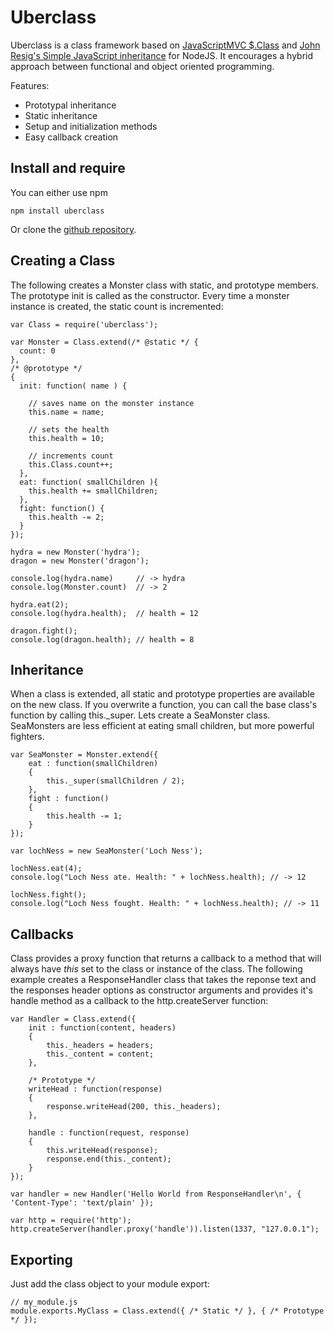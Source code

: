 Uberclass
========

Uberclass is a class framework based on [JavaScriptMVC $.Class](http://javascriptmvc.com/docs.html#&who=jQuery.Class)
and [John Resig's Simple JavaScript inheritance](http://ejohn.org/blog/simple-javascript-inheritance/) for NodeJS.
It encourages a hybrid approach between functional and object oriented programming.

Features:

-	Prototypal inheritance
-	Static inheritance
-	Setup and initialization methods
-	Easy callback creation

 
Install and require
-------------------

You can either use npm

	npm install uberclass
	
Or clone the [github repository](https://github.com/daffl/uberclass).

 
Creating a Class
----------------

The following creates a Monster class with static, and prototype members.
The prototype init is called as the constructor. Every time a monster instance is created,
the static count is incremented:
 
	var Class = require('uberclass');
	
	var Monster = Class.extend(/* @static */ {
	  count: 0
	},
	/* @prototype */
	{
	  init: function( name ) {
	
	    // saves name on the monster instance
	    this.name = name;
	
	    // sets the health
	    this.health = 10;
	
	    // increments count
	    this.Class.count++;
	  },
	  eat: function( smallChildren ){
	    this.health += smallChildren;
	  },
	  fight: function() {
	    this.health -= 2;
	  }
	});
	
	hydra = new Monster('hydra');
	dragon = new Monster('dragon');
	
	console.log(hydra.name)		// -> hydra
	console.log(Monster.count)	// -> 2
	
	hydra.eat(2);
	console.log(hydra.health);	// health = 12
	
	dragon.fight();    
	console.log(dragon.health);	// health = 8

	
Inheritance
-----------
 
When a class is extended, all static and prototype properties are available on the new class.
If you overwrite a function, you can call the base class's function by calling this._super.
Lets create a SeaMonster class. SeaMonsters are less efficient at eating small children,
but more powerful fighters. 
 
	var SeaMonster = Monster.extend({
		eat : function(smallChildren)
		{
			this._super(smallChildren / 2);
		},
		fight : function()
		{
			this.health -= 1;
		}
	});
	
	var lochNess = new SeaMonster('Loch Ness');
	
	lochNess.eat(4);
	console.log("Loch Ness ate. Health: " + lochNess.health); // -> 12
	
	lochNess.fight();
	console.log("Loch Ness fought. Health: " + lochNess.health); // -> 11

	
Callbacks
---------
 
Class provides a proxy function that returns a callback to a method that will always have _this_ set
to the class or instance of the class. The following example creates a ResponseHandler class that 
takes the reponse text and the responses header options as constructor arguments and provides
it's handle method as a callback to the http.createServer function: 
 
	var Handler = Class.extend({
		init : function(content, headers)
		{
			this._headers = headers;
			this._content = content;
		},
		
		/* Prototype */
		writeHead : function(response)
		{
			response.writeHead(200, this._headers);
		},
		
		handle : function(request, response)
		{
			this.writeHead(response);
			response.end(this._content);
		}
	});
	
	var handler = new Handler('Hello World from ResponseHandler\n', { 'Content-Type': 'text/plain' });
	
	var http = require('http');
	http.createServer(handler.proxy('handle')).listen(1337, "127.0.0.1");


Exporting
---------

Just add the class object to your module export:

	// my_module.js
	module.exports.MyClass = Class.extend({ /* Static */ }, { /* Prototype */ });

